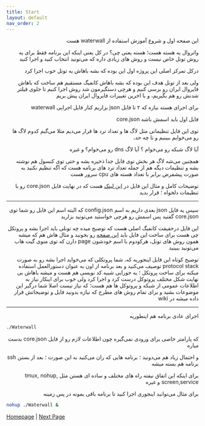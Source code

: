 ```yaml
---
title: Start
layout: default
nav_order: 2
---
```


<div dir="rtl">


این صفحه اول و شروع آموزش استفاده از waterwall هست

واتروال یه هسته هست؛ هسته یعنی چی؟ در کل یعنی اینکه این برنامه فقط برای یه روش تونل خاص نیست و روش های زیادی داره که می‌تونید
انتخاب کنید و اجرا کنید

درکل تمرکز اصلی این پروژه اول این بوده که بشه باهاش یه تونل خوب اجرا کرد

ولی بعد از تونل هدف این بوده که بشه باهاش کانفیگ مستقیم هم ساخت که باهاش فایروال ایران رو برسی کنیم و هرچی دستگیرمون شد روش اجرا کنیم تا 
 جلوی فیلتر شدنش رو هم بگیریم، و با اخرین تغییرات فایروال ایران پیش بریم

برای اجرای هسته نیازه که ۲ تا فایل json بزاریم کنار فایل اجرایی waterwall

فایل اول باید اسمش باشه core.json

توی این فایل تنظیماتی مثل لاگ ها و تعداد ترد ها قرار می‌دیم
مثلا می‌گیم کدوم لاگ ها رو می‌خوایم ببینیم و تا چه حد،

 آیا لاگ شبکه رو می‌خوام ؟ آیا لاگ dns رو می‌خوام؟ و غیره

همچنین می‌شه لاگ هر بخش توی فایل جدا ذخیره بشه و حتی توی کنسول هم نوشته بشه 
و تنظیمات دیگه هم از جمله تعداد ترد های برنامه هست که اگه تنظیم نکنید به صورت پیشفرض برابر با تعداد هسته های cpu سرور هست

توضیحات کامل و مثال این فایل در [این لینک](file-core.json) هست که در نهایت فایل core.json رو با تنظیمات دلخواه ؛ قرار بدید

---

سپس یه فایل json بعدی داریم به اسم config.json 
که البته اسم این فایل رو شما توی core.json گفتید پس اسمش رو هرچی خواستید می‌تونید بزارید

این فایل درحقیقت کانفیگ اصلی هست که توضیح میده چه تونلی باید اجرا بشه و پروتکل چی هست
برای ساخت این فایل باید [این صفحه](file-config.json) رو بخونید و مثال هاش هم که میشه همون روش های تونل، هرکودوم با اسم خودشون page  دارن که توی منوی گیت هاب می‌تونید ببینید

توضیح کوتاه این فایل اینجوریه که، شما پروتکلی که می‌خواید اجرا بشه رو به صورت protocol stack توصیف می‌کنید 
و بعد برنامه از اون به عنوان دستورالعمل استفاده میکنه برای ساخت پروتکل ؛ یه جورایی شبیه کد نویسی هم هست و میشه باهاش بی نهایت شکل مختلف پروتوکل درست کرد
و اجرا کرد ولی خوب برای اینکار نیاز به اطلاعات عمومی از شبکه و پروتوکل ها هم هست؛ که نیاز نیست اصلا شما درگیر این موضوعات بشید
و برای تمام روش های مطرح که نیازه بدونید فایل و توضیحاتش قرار داده میشه در wiki 


---

اجرای عادی برنامه هم اینطوریه 

</div>

```sh
./Waterwall
```

<div dir="rtl">


که پارامتر خاصی برای ورودی نمی‌گیره چون اطلاعات لازم رو از فایل core.json بدست میاره

و احتمال زیاد هم می‌دونید ؛ برنامه هایی که ران می‌کنید به این صورت ؛ بعد از بستن ssh برنامه هم بسته میشه

برای اینکه این اتفاق نیفته راه های مختلف و ساده ای هستن مثل tmux, nohup, screen,service  و غیره

برای مثال می‌توانید اینجوری اجرا کنید تا برنامه باقی بمونه در پس زمینه

</div>

```sh
nohup ./Waterwall &
```


[Homepage](.) | [Next Page](file-core.json)